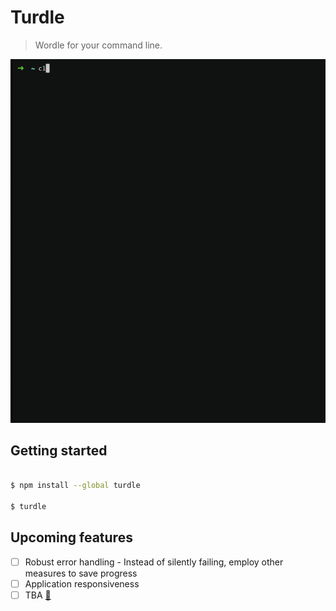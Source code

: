# Turdle

> Wordle for your command line.

![App demo](https://raw.githubusercontent.com/mynameisankit/turdle/main/media/demo.gif)

## Getting started

```bash

$ npm install --global turdle

$ turdle

```

## Upcoming features
- [ ] Robust error handling - Instead of silently failing, employ other measures to save progress
- [ ] Application responsiveness
- [ ] TBA [💩](https://www.youtube.com/watch?v=dQw4w9WgXcQ)
